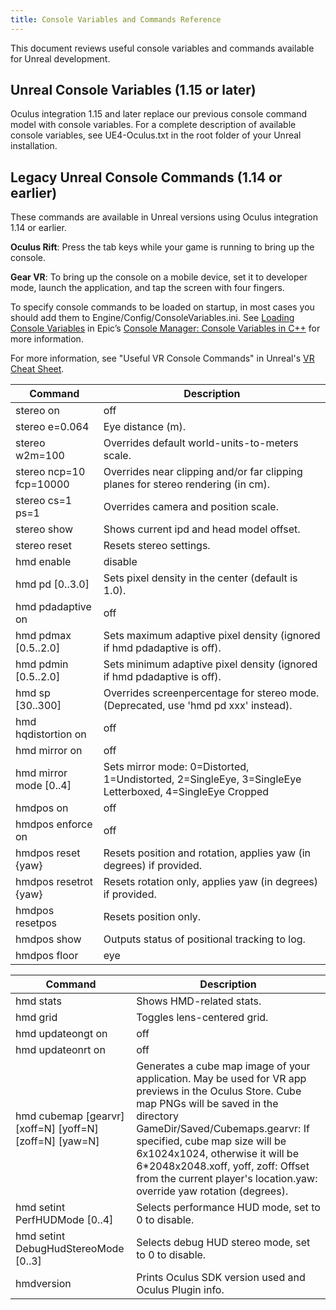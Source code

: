 ```yaml
---
title: Console Variables and Commands Reference
---
```


This document reviews useful console variables and commands available for Unreal development. 

## Unreal Console Variables (1.15 or later)

Oculus integration 1.15 and later replace our previous console command model with console variables. For a complete description of available console variables, see UE4-Oculus.txt in the root folder of your Unreal installation.

## Legacy Unreal Console Commands (1.14 or earlier)

These commands are available in Unreal versions using Oculus integration 1.14 or earlier.

**Oculus Rift**: Press the tab keys while your game is running to bring up the console. 

**Gear VR**: To bring up the console on a mobile device, set it to developer mode, launch the application, and tap the screen with four fingers.

To specify console commands to be loaded on startup, in most cases you should add them to Engine/Config/ConsoleVariables.ini. See [Loading Console Variables](https://docs.unrealengine.com/latest/INT/Programming/Development/Tools/ConsoleManager/#loadingconsolevariables) in Epic’s [Console Manager: Console Variables in C++](https://docs.unrealengine.com/latest/INT/Programming/Development/Tools/ConsoleManager/) for more information.

For more information, see "Useful VR Console Commands" in Unreal's [VR Cheat Sheet](https://docs.unrealengine.com/latest/INT/Platforms/VR/CheatSheet/).

|         Command         |                                                                                                   Description                                                                                                   |
|-------------------------|------------------------------------------------------------------------------------------------------------------------------------------------------------------------------------------------------------------|
|      stereo on|off      |                                                                                          Enables/Disables stereo mode.                                                                                          |
|     stereo e=0.064     |                                                                                                Eye distance (m).                                                                                                |
|     stereo w2m=100     |                                                                                  Overrides default world-units-to-meters scale.                                                                                  |
| stereo ncp=10 fcp=10000 |                                                                 Overrides near clipping and/or far clipping planes for stereo rendering (in cm).                                                                 |
|    stereo cs=1 ps=1    |                                                                                       Overrides camera and position scale.                                                                                       |
|       stereo show       |                                                                                     Shows current ipd and head model offset.                                                                                     |
|      stereo reset      |                                                                                             Resets stereo settings.                                                                                             |
|   hmd enable|disable   |                                                                                              Enables/Disables HMD.                                                                                              |
|     hmd pd [0..3.0]     |                                                                                Sets pixel density in the center (default is 1.0).                                                                                |
|  hmd pdadaptive on|off  | Enables/Disables adaptive pixel density (see `Oculus Rift: Adaptive Pixel Density`_ for more details).  .. _Oculus Rift: Adaptive Pixel Density: /documentation/unreal/latest/concepts/unreal-adaptive-viewport/ |
|  hmd pdmax [0.5..2.0]  |                                                                     Sets maximum adaptive pixel density (ignored if hmd pdadaptive is off).                                                                     |
|  hmd pdmin [0.5..2.0]  |                                                                     Sets minimum adaptive pixel density (ignored if hmd pdadaptive is off).                                                                     |
|    hmd sp [30..300]    |                                                               Overrides screenpercentage for stereo mode. (Deprecated, use 'hmd pd xxx' instead).                                                               |
| hmd hqdistortion on|off |                                                                                    Enables/Disables high-quality distortion.                                                                                    |
|    hmd mirror on|off    |                                                                                Enables/Disables mirroring to the desktop window.                                                                                |
| hmd mirror mode [0..4] |                                                     Sets mirror mode: 0=Distorted, 1=Undistorted, 2=SingleEye, 3=SingleEye Letterboxed, 4=SingleEye Cropped                                                     |
|  hmdpos on|off|toggle  |                                                                                  Enables/Disables/Toggles positional tracking.                                                                                  |
|  hmdpos enforce on|off  |                                                                   Enables/Disables head tracking even if not in stereo (for testing purposes).                                                                   |
|   hmdpos reset {yaw}   |                                                                       Resets position and rotation, applies yaw (in degrees) if provided.                                                                       |
|  hmdpos resetrot {yaw}  |                                                                           Resets rotation only, applies yaw (in degrees) if provided.                                                                           |
|     hmdpos resetpos     |                                                                                              Resets position only.                                                                                              |
|       hmdpos show       |                                                                                  Outputs status of positional tracking to log.                                                                                  |
|    hmdpos floor|eye    |                                                                                             Selects tracking origin.                                                                                             |

|                         Command                         |                                                                                                                                                                             Description                                                                                                                                                                             |
|---------------------------------------------------------|----------------------------------------------------------------------------------------------------------------------------------------------------------------------------------------------------------------------------------------------------------------------------------------------------------------------------------------------------------------------|
|                        hmd stats                        |                                                                                                                                                                       Shows HMD-related stats.                                                                                                                                                                       |
|                        hmd grid                        |                                                                                                                                                                     Toggles lens-centered grid.                                                                                                                                                                     |
|                  hmd updateongt on|off                  |                                                                                                                                                  Enables/Disables updating HMD pose on game thread. On by default.                                                                                                                                                  |
|                  hmd updateonrt on|off                  |                                                                                                                                        Enables/Disables updating HMD pose on render thread, for lower latency. On by default.                                                                                                                                        |
| hmd cubemap [gearvr] [xoff=N] [yoff=N] [zoff=N] [yaw=N] | Generates a cube map image of your application. May be used for VR app previews in the Oculus Store. Cube map PNGs will be saved in the directory GameDir/Saved/Cubemaps.gearvr: If specified, cube map size will be 6x1024x1024, otherwise it will be 6*2048x2048.xoff, yoff, zoff: Offset from the current player's location.yaw: override yaw rotation (degrees). |
|              hmd setint PerfHUDMode [0..4]              |                                                                                                                                                          Selects performance HUD mode, set to 0 to disable.                                                                                                                                                          |
|          hmd setint DebugHudStereoMode [0..3]          |                                                                                                                                                         Selects debug HUD stereo mode, set to 0 to disable.                                                                                                                                                         |
|                       hmdversion                       |                                                                                                                                                        Prints Oculus SDK version used and Oculus Plugin info.                                                                                                                                                        |
